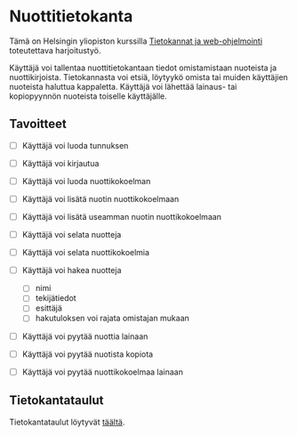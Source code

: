 # Nuottitietokanta

Tämä on Helsingin yliopiston kurssilla [Tietokannat ja web-ohjelmointi](https://hy-tsoha.github.io/materiaali/) toteutettava harjoitustyö.

Käyttäjä voi tallentaa nuottitietokantaan tiedot omistamistaan nuoteista ja nuottikirjoista. Tietokannasta voi etsiä, löytyykö omista tai muiden käyttäjien nuoteista haluttua kappaletta. Käyttäjä voi lähettää lainaus- tai kopiopyynnön nuoteista toiselle käyttäjälle.

## Tavoitteet

- [ ] Käyttäjä voi luoda tunnuksen
- [ ] Käyttäjä voi kirjautua

- [ ] Käyttäjä voi luoda nuottikokoelman
- [ ] Käyttäjä voi lisätä nuotin nuottikokoelmaan
- [ ] Käyttäjä voi lisätä useamman nuotin nuottikokoelmaan
- [ ] Käyttäjä voi selata nuotteja
- [ ] Käyttäjä voi selata nuottikokoelmia
- [ ] Käyttäjä voi hakea nuotteja
    - [ ] nimi
    - [ ] tekijätiedot
    - [ ] esittäjä
    - [ ] hakutuloksen voi rajata omistajan mukaan

- [ ] Käyttäjä voi pyytää nuottia lainaan
- [ ] Käyttäjä voi pyytää nuotista kopiota
- [ ] Käyttäjä voi pyytää nuottikokoelmaa lainaan

## Tietokantataulut

Tietokantataulut löytyvät [täältä](docs/database_tables.md).